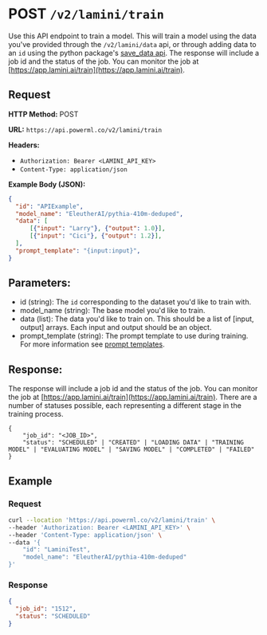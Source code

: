 # POST `/v2/lamini/train`

Use this API endpoint to train a model. This will train a model using the data you've provided through the `/v2/lamini/data` api, or through adding data to an `id` using the python package's [save_data api](/LLMEngine/save_data/). The response will include a job id and the status of the job. You can monitor the job at [https://app.lamini.ai/train](https://app.lamini.ai/train).

## Request

**HTTP Method:** POST

**URL:** `https://api.powerml.co/v2/lamini/train`

**Headers:**

- `Authorization: Bearer <LAMINI_API_KEY>`
- `Content-Type: application/json`

**Example Body (JSON):**

```json
{
  "id": "APIExample",
  "model_name": "EleutherAI/pythia-410m-deduped",
  "data": [
      [{"input": "Larry"}, {"output": 1.0}],
      [{"input": "Cici"}, {"output": 1.2}],
  ],
  "prompt_template": "{input:input}",
}
```

## Parameters:

- id (string): The `id` corresponding to the dataset you'd like to train with.
- model_name (string): The base model you'd like to train.
- data (list): The data you'd like to train on. This should be a list of [input, output] arrays. Each input and output should be an object. 
- prompt_template (string): The prompt template to use during training. For more information see [prompt templates](/Concepts/prompt_templates/).

## Response:

The response will include a job id and the status of the job. You can monitor the job at [https://app.lamini.ai/train](https://app.lamini.ai/train). There are a number of statuses possible, each representing a different stage in the training process.

```
{
    "job_id": "<JOB_ID>",
    "status": "SCHEDULED" | "CREATED" | "LOADING DATA" | "TRAINING MODEL" | "EVALUATING MODEL" | "SAVING MODEL" | "COMPLETED" | "FAILED"
}
```

## Example

### Request

```bash
curl --location 'https://api.powerml.co/v2/lamini/train' \
--header 'Authorization: Bearer <LAMINI_API_KEY>' \
--header 'Content-Type: application/json' \
--data '{
    "id": "LaminiTest",
    "model_name": "EleutherAI/pythia-410m-deduped"
}'
```

### Response

```json
{
  "job_id": "1512",
  "status": "SCHEDULED"
}
```
